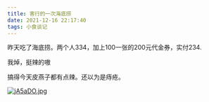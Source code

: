 ```yaml
---
title: 害行的一次海底捞
date: 2021-12-16 22:17:40
tags: 小食谈记
---
```


昨天吃了海底捞。两个人334，加上100一张的200元代金券，实付234.

我焯，挺辣的嗷

搞得今天皮燕子都有点辣。还以为是痔疮。

[![jA5aDO.jpg](https://s1.ax1x.com/2022/06/26/jA5aDO.jpg)](https://imgtu.com/i/jA5aDO)